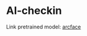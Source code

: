 # AI-checkin

Link pretrained model: [arcface](https://drive.google.com/file/d/1rrDJEYtTpLue2q_HI7H5pIotS9gp4BIp/view?usp=sharing)